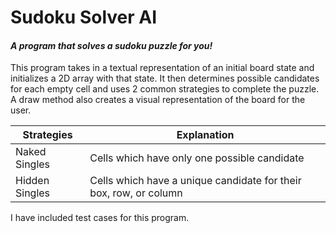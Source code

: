 # Sudoku Solver AI

#### *A program that solves a sudoku puzzle for you!*

This program takes in a textual representation of an initial board state and initializes a 2D array with that state. It then determines possible candidates for each empty cell and uses 2 common strategies to complete the puzzle. A draw method also creates a visual representation of the board for the user. 


Strategies    | Explanation
------------- | -------------
Naked Singles | Cells which have only one possible candidate
Hidden Singles| Cells which have a unique candidate for their box, row, or column


I have included test cases for this program.
